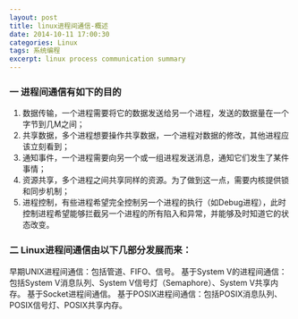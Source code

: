 ```yaml
---
layout: post
title: linux进程间通信-概述
date: 2014-10-11 17:00:30
categories: Linux
tags: 系统编程
excerpt: linux process communication summary
---
```


### 一 进程间通信有如下的目的
1. 数据传输，一个进程需要将它的数据发送给另一个进程，发送的数据量在一个字节到几M之间；
1. 共享数据，多个进程想要操作共享数据，一个进程对数据的修改，其他进程应该立刻看到；
1. 通知事件，一个进程需要向另一个或一组进程发送消息，通知它们发生了某件事情；
1. 资源共享，多个进程之间共享同样的资源。为了做到这一点，需要内核提供锁和同步机制；
1. 进程控制，有些进程希望完全控制另一个进程的执行（如Debug进程），此时控制进程希望能够拦截另一个进程的所有陷入和异常，并能够及时知道它的状态改变。

### 二 Linux进程间通信由以下几部分发展而来：
早期UNIX进程间通信：包括管道、FIFO、信号。
基于System V的进程间通信：包括System V消息队列、System V信号灯（Semaphore）、System V共享内存。
基于Socket进程间通信。
基于POSIX进程间通信：包括POSIX消息队列、POSIX信号灯、POSIX共享内存。